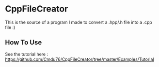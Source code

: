 CppFileCreator
==============

This is the source of a program I made to convert a .hpp/.h file into a .cpp file :)



How To Use
----------

See the tutorial here : https://github.com/Cmdu76/CppFileCreator/tree/master/Examples/Tutorial
